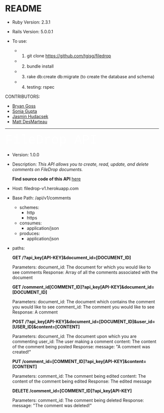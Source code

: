 # README

* Ruby Version: 2.3.1

* Rails Version: 5.0.0.1

* To use:
    * 1) git clone https://github.com/tgisg/filedrop
    * 2) bundle install
    * 3) rake db:create db:migrate (to create the database and schema)
    * 4) testing: rspec

CONTRIBUTORS:
* [Bryan Goss](https://github.com/bcgoss)
* [Sonia Gupta](https://github.com/tgisg)
* [Jasmin Hudacsek](https://github.com/j-sm-n)
* [Matt DesMarteau](https://github.com/MDes41)

------------------------------------------------
<span style="color:#ffff; font-family: 'Courier'; font-size: 3em;">
FileDrop API</span>

  * Version: 1.0.0
  * Description: *This API allows you to create, read, update, and delete comments on FileDrop documents.*

    **Find source code of this API** [here](https://github.com/tgisg/filedrop)
  * Host: filedrop-v1.herokuapp.com
  * Base Path: /api/v1/comments
      * schemes:
          - http
          - https
      * consumes:
          - application/json
      * produces:
          - application/json
  * paths:

    **GET /?api_key[API-KEY]&document_id=[DOCUMENT_ID]**

    Parameters:
        document_id: The document for which you would like to see comments
    Response: Array of all the comments associated with the document

    **GET /comment_id[COMMENT_ID]?api_key[API-KEY]&document_id=[DOCUMENT_ID]**

    Parameters:
        document_id: The document which contains the comment you would like to see
        comment_id: The comment you would like to see
    Response: A comment

    **POST /?api_key[API-KEY]&document_id=[DOCUMENT_ID]&user_id=[USER_ID]&content=[CONTENT]**

      Parameters:
        document_id: The document upon which you are commenting
        user_id: The user making a comment
        content: The content of the comment being posted
      Response:
        message: "A comment was created!"

    **PUT /comment_id=[COMMENT_ID]?api_key[API-KEY]&content=[CONTENT]**

      Parameters:
        comment_id: The comment being edited
        content: The content of the comment being edited
      Response: The edited message

    **DELETE /comment_id=[COMMENT_ID]?api_key[API-KEY]**

      Parameters:
        comment_id: The comment being deleted
      Response:
        message: "The comment was deleted!"
